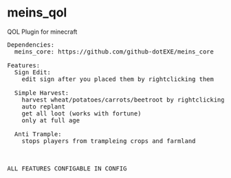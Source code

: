 # meins_qol
QOL Plugin for minecraft
<pre>
Dependencies:
  meins_core: https://github.com/github-dotEXE/meins_core
  
Features:
  Sign Edit:
    edit sign after you placed them by rightclicking them
  
  Simple Harvest:
    harvest wheat/potatoes/carrots/beetroot by rightclicking
    auto replant
    get all loot (works with fortune)
    only at full age
    
  Anti Trample:
    stops players from trampleing crops and farmland
    
  
  
ALL FEATURES CONFIGABLE IN CONFIG
</pre>
